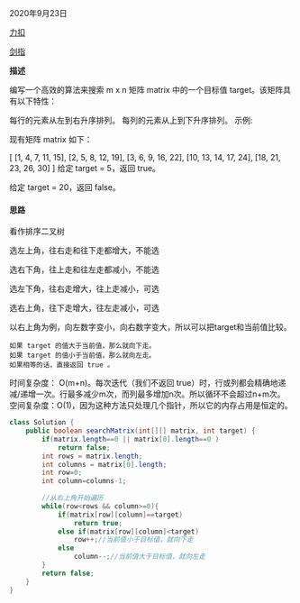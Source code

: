 2020年9月23日

[力扣](https://leetcode-cn.com/problems/search-a-2d-matrix-ii/)

[剑指](https://leetcode-cn.com/problems/er-wei-shu-zu-zhong-de-cha-zhao-lcof/)

**描述**

编写一个高效的算法来搜索 m x n 矩阵 matrix 中的一个目标值 target。该矩阵具有以下特性：

每行的元素从左到右升序排列。
每列的元素从上到下升序排列。
示例:

现有矩阵 matrix 如下：

[
  [1,   4,  7, 11, 15],
  [2,   5,  8, 12, 19],
  [3,   6,  9, 16, 22],
  [10, 13, 14, 17, 24],
  [18, 21, 23, 26, 30]
]
给定 target = 5，返回 true。

给定 target = 20，返回 false。

#### 思路

看作排序二叉树

选左上角，往右走和往下走都增大，不能选

选右下角，往上走和往左走都减小，不能选

选左下角，往右走增大，往上走减小，可选

选右上角，往下走增大，往左走减小，可选

以右上角为例，向左数字变小，向右数字变大，所以可以把target和当前值比较。
```
如果 target 的值大于当前值，那么就向下走。
如果 target 的值小于当前值，那么就向左走。
如果相等的话，直接返回 true 。
```
时间复杂度： O(m+n)。每次迭代（我们不返回 true）时，行或列都会精确地递减/递增一次。行最多减少m次，而列最多增加n次。所以循环不会超过n+m次。
空间复杂度：O(1)，因为这种方法只处理几个指针，所以它的内存占用是恒定的。

```java
class Solution {
    public boolean searchMatrix(int[][] matrix, int target) {
        if(matrix.length==0 || matrix[0].length==0 )
            return false;
        int rows = matrix.length;
        int columns = matrix[0].length;
        int row=0;
        int column=columns-1;
        
        //从右上角开始遍历
        while(row<rows && column>=0){
            if(matrix[row][column]==target)
                return true;
            else if(matrix[row][column]<target)
                row++;//当前值小于目标值，就向下走
            else
                column--;//当前值大于目标值，就向左走
        }
        return false;
    }
}
```
